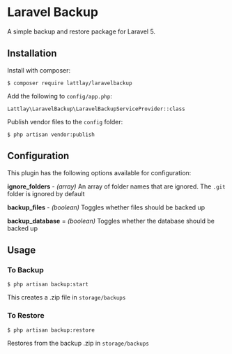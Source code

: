 # Laravel Backup

A simple backup and restore package for Laravel 5.

## Installation

Install with composer:

`$ composer require lattlay/laravelbackup`

Add the following to `config/app.php`:

`Lattlay\LaravelBackup\LaravelBackupServiceProvider::class`

Publish vendor files to the `config` folder:

`$ php artisan vendor:publish`

## Configuration

This plugin has the following options available for configuration:

**ignore_folders** - *(array)* An array of folder names that are ignored. The `.git` folder is ignored by default

**backup_files** - *(boolean)* Toggles whether files should be backed up

**backup_database** = *(boolean)* Toggles whether the database should be backed up

## Usage

### To Backup

`$ php artisan backup:start`

This creates a .zip file in `storage/backups`

### To Restore

`$ php artisan backup:restore`

Restores from the backup .zip in `storage/backups`